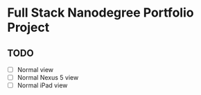 # Full Stack Nanodegree Portfolio Project

## TODO

- [ ] Normal view
- [ ] Normal Nexus 5 view
- [ ] Normal iPad view
